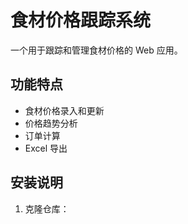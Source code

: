 # 食材价格跟踪系统

一个用于跟踪和管理食材价格的 Web 应用。

## 功能特点

- 食材价格录入和更新
- 价格趋势分析
- 订单计算
- Excel 导出

## 安装说明

1. 克隆仓库：
